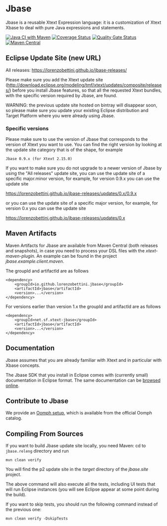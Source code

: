 # Jbase
Jbase is a reusable Xtext Expression language: it is a customization of Xtext Xbase to deal with pure Java expressions and statements.

[![Java CI with Maven](https://github.com/LorenzoBettini/jbase/actions/workflows/maven.yml/badge.svg)](https://github.com/LorenzoBettini/jbase/actions/workflows/maven.yml) [![Coverage Status](https://coveralls.io/repos/LorenzoBettini/jbase/badge.svg?branch=master&service=github)](https://coveralls.io/github/LorenzoBettini/jbase?branch=master) [![Quality Gate Status](https://sonarcloud.io/api/project_badges/measure?project=io.github.lorenzobettini.jbase%3Ajbase.releng&metric=alert_status)](https://sonarcloud.io/dashboard?id=io.github.lorenzobettini.jbase%3Ajbase.releng)
[![Maven Central](https://img.shields.io/maven-central/v/io.github.lorenzobettini.jbase/jbase.svg?label=Maven%20Central)](https://search.maven.org/search?q=g:%22io.github.lorenzobettini.jbase%22%20AND%20a:%22jbase%22)

## Eclipse Update Site (new URL)

All releases: https://lorenzobettini.github.io/jbase-releases/

Please make sure you add the Xtext update site (http://download.eclipse.org/modeling/tmf/xtext/updates/composite/releases/) before you install Jbase features, so that all the requested Xtext bundles, with the specific version required by Jbase, are found.

WARNING: the previous update site hosted on bintray will disappear soon, so please make sure you update your existing Eclipse distribution and Target Platform where you were already using Jbase.

### Specific versions

Please make sure to use the version of Jbase that corresponds to the version of Xtext you want to use.  You can find the right version by looking at the update site category that is of the shape, for example

```
Jbase 0.9.x (for Xtext 2.15.0)
```

If you want to make sure you do not upgrade to a newer version of Jbase by using the "All releases" update site, you can use the update site of a specific major.minor version, for example, for version 0.9.x you can use the update site

https://lorenzobettini.github.io/jbase-releases/updates/0.x/0.9.x

or you can use the update site of a specific major version, for example, for version 0.x you can use the update site

https://lorenzobettini.github.io/jbase-releases/updates/0.x

## Maven Artifacts

Maven Artifacts for Jbase are available from Maven Central (both releases and snapshots), in case you need to process your DSL files with the _xtext-maven-plugin_.  An example can be found in the project *jbase.example.client.maven*.

The groupId and artifactId are as follows

```
<dependency>
	<groupId>io.github.lorenzobettini.jbase</groupId>
	<artifactId>jbase</artifactId>
	<version>...</version>
</dependency>
```

For versions earlier than version 1.x the groupId and artifactId are as follows

```
<dependency>
	<groupId>net.sf.xtext-jbase</groupId>
	<artifactId>jbase</artifactId>
	<version>...</version>
</dependency>
```

## Documentation

Jbase assumes that you are already familiar with Xtext and in particular with Xbase concepts.

The Jbase SDK that you install in Eclipse comes with (currently small) documentation in Eclipse format.  The same documentation can be [browsed online](http://xtext-jbase.sourceforge.net/jbase-documentation/00-Main.html).

## Contribute to Jbase

We provide an [Oomph setup](https://wiki.eclipse.org/Eclipse_Installer), which is available from the official Oomph catalog.

## Compiling From Sources

If you want to build Jbase update site locally, you need Maven: cd to `jbase.releng` directory and run

```
mvn clean verify
```

You will find the p2 update site in the _target_ directory of the _jbase.site_ project.

The above command will also execute all the tests, including UI tests that will run Eclipse instances (you will see Eclipse appear at some point during the build).

If you want to skip tests, you should run the following command instead of the previous one:

```
mvn clean verify -DskipTests
```

